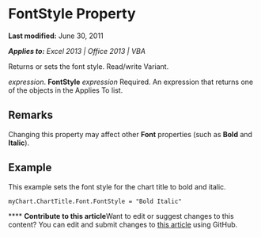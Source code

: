 
# FontStyle Property

 **Last modified:** June 30, 2011

 _**Applies to:** Excel 2013 | Office 2013 | VBA_

Returns or sets the font style. Read/write Variant.

 _expression_. **FontStyle**
 _expression_ Required. An expression that returns one of the objects in the Applies To list.

## Remarks

Changing this property may affect other  **Font** properties (such as **Bold** and **Italic**).


## Example

This example sets the font style for the chart title to bold and italic.


```
myChart.ChartTitle.Font.FontStyle = "Bold Italic"
```


****   **Contribute to this article**Want to edit or suggest changes to this content? You can edit and submit changes to  [this article](https://github.com/jhershey00/VBA_Excel_Test/OpenXMLCon/articles/ee63b4bf-1cc1-7348-c79f-c6d4962abe9c.md) using GitHub.

